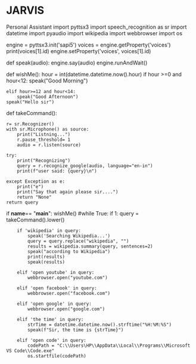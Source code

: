 # JARVIS
Personal Assistant
import pyttsx3
import speech_recognition as sr
import datetime
import pyaudio
import wikipedia
import webbrowser
import os

engine = pyttsx3.init('sapi5')
voices = engine.getProperty('voices')
print(voices[1].id)
engine.setProperty('voices', voices[1].id)


def speak(audio):
    engine.say(audio)
    engine.runAndWait()

def wishMe():
    hour = int(datetime.datetime.now().hour)
    if hour >=0 and hour<12:
        speak("Good Morning")

    elif hour>=12 and hour<14:
        speak("Good Afternoon")
    speak("Hello sir")

def takeCommand():

    r= sr.Recognizer()
    with sr.Microphone() as source:
        print("Listning...")
        r.pause_threshold= 1
        audio = r.listen(source)

    try:
        print("Recognizing")
        query = r.recognize_google(audio, language="en-in")
        print(f"user said: {query}\n")

    except Exception as e:
        print("e")
        print("Say that again please sir....")
        return "None"
    return query

if __name__== "__main__":
    wishMe()
    #while True:
    if 1:
        query = takeCommand().lower()
        
        if 'wikipedia' in query:
            speak('Searching Wikipedia...')
            query = query.replace("wikipedia", "")
            results = wikipedia.summary(query, sentences=2)
            speak("according to Wikipedia")
            print(results)
            speak(results)

        elif 'open youtube' in query:
            webbrowser.open("youtube.com")

        elif 'open facebook' in query:
            webbrowser.open("facebook.com")

        elif 'open google' in query:
            webbrowser.open("google.com")

        elif 'the time' in query:
            strTime = datetime.datetime.now().strftime("%H:%M:%S")
            speak(f"Sir, the time is {strTime}")

        elif 'open code' in query:
            codePath = "C:\\Users\HP\\AppData\\Local\\Programs\\Microsoft VS Code\\Code.exe"
            os.startfile(codePath)
